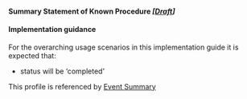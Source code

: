 #### Summary Statement of Known Procedure *[[Draft](http://hl7.org/fhir/stu3/valueset-publication-status.html)]*

#### Implementation guidance

For the overarching usage scenarios in this implementation guide it is expected that:

* status will be ‘completed’

This profile is referenced by [Event Summary](StructureDefinition-composition-es-1.html)
